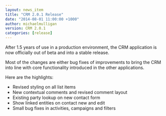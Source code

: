```yaml
---
layout: news_item
title: "CRM 2.0.1 Release"
date: "2014-08-01 11:00:00 +1000"
author: michaelmulligan
version: CRM 2.0.1
categories: [release]
---
```


After 1.5 years of use in a production environment, the CRM application is now officially out of beta and into a stable release. 

Most of the changes are either bug fixes of improvements to bring the CRM into line with core functionality introduced in the other applications.

Here are the highlights:

* Revised styling on all list items
* New contextual comments and revised comment layout
* Existing party lookup on new contact form
* Show linked entities on contact new and edit
* Small bug fixes in activities, campaigns and filters


